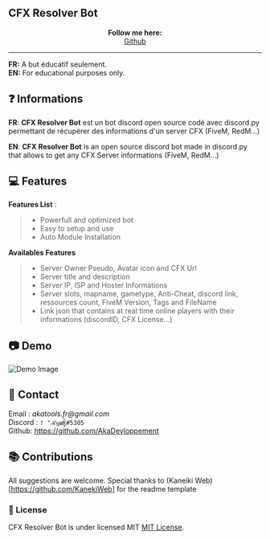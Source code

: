 ## CFX Resolver Bot

<p align='center'>
  <b>Follow me here:</b><br>  
  <a href="https://github.com/AkaDevloppement">Github</a> 
</p>


---

**FR:** A but éducatif seulement.    
**EN:** For educational purposes only. 


## ❓ Informations

__FR__: **CFX Resolver Bot** est un bot discord open source codé avec discord.py permettant de récupérer des informations d'un server CFX (FiveM, RedM...)

__EN__: **CFX Resolver Bot** is an open source discord bot made in discord.py that allows to get any CFX Server informations (FiveM, RedM...)

 
 
## 💻 Features

__Features List__ :
> - Powerfull and optimized bot
> - Easy to setup and use
> - Auto Module Installation

__Availables Features__
> - Server Owner Pseudo, Avatar icon and CFX Url  
> - Server title and description
> - Server IP,  ISP and Hoster Informations
> - Server slots, mapname, gametype, Anti-Cheat, discord link, ressources count, FiveM Version, Tags and FileName
> - Link json that contains at real time online players with their informations (discordID, CFX License...)




 
  
  
## 📷 Demo  
![Demo Image](https://i.imgur.com/ZbbGQix.png)  
 
   
  
  
  
##  📝 Contact  
Email : _akatools.fr@gmail.com_  
Discord : `! "ℛყ𝖚K̭̭̏#5305`  
Github: https://github.com/AkaDevloppement

##  📚 Contributions  
  All suggestions are welcome.
  Special thanks to (Kaneiki Web)[https://github.com/KanekiWeb] for the readme template
  
  
  
  

   
    
   
  

### 📜 License
CFX Resolver Bot is under licensed MIT [MIT License](https://github.com/AkaDevloppement/CFX-Resolver-Bot/blob/main/LICENSE).
